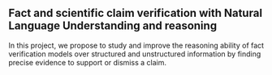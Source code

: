 ## Fact and scientific claim verification with Natural Language Understanding and reasoning
In this project, we propose to study and improve the reasoning ability of fact verification models over structured and unstructured information by finding precise evidence to support or dismiss a claim.
